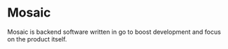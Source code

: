 # Mosaic

Mosaic is backend software written in go to boost development and focus on the product itself.


